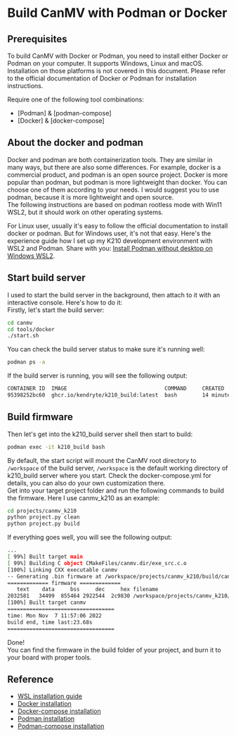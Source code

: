 Build CanMV with Podman or Docker
=========


## Prerequisites
To build CanMV with Docker or Podman, you need to install either Docker or Podman on your computer. It supports Windows, Linux and macOS. Installation on those platforms is not covered in this document. Please refer to the official documentation of Docker or Podman for installation instructions.  

Require one of the following tool combinations:
* [Podman] & [podman-compose]
* [Docker] & [docker-compose]

## About the docker and podman
Docker and podman are both containerization tools. They are similar in many ways, but there are also some differences. For example, docker is a commercial product, and podman is an open source project. Docker is more popular than podman, but podman is more lightweight than docker. You can choose one of them according to your needs.
I would suggest you to use podman, because it is more lightweight and open source.  
The following instructions are based on podman rootless mode with Win11 WSL2, but it should work on other operating systems.

For Linux user, usually it's easy to follow the official documentation to install docker or podman. But for Windows user, it's not that easy. Here's the experience guide how I set up my K210 development environment with WSL2 and Podman. Share with you: [Install Podman without desktop on Windows WSL2](podman_on_wsl2.md).

## Start build server
I used to start the build server in the background, then attach to it with an interactive console. Here's how to do it:  
Firstly, let's start the build server:
```bash
cd canmv
cd tools/docker
./start.sh
```
You can check the build server status to make sure it's running well:

```bash
podman ps -a
```
If the build server is running, you will see the following output:
```bash
CONTAINER ID  IMAGE                               COMMAND     CREATED         STATUS             PORTS       NAMES
95398252bc60  ghcr.io/kendryte/k210_build:latest  bash        14 minutes ago  Up 14 minutes ago              k210_build
```
## Build firmware
Then let's get into the k210_build server shell then start to build:
```bash
podman exec -it k210_build bash
```
By default, the start script will mount the CanMV root directory to `/workspace` of the build server, `/workspace` is the default working directory of k210_build server where you start. Check the docker-compose.yml for details, you can also do your own customization there.    
Get into your target project folder and run the following commands to build the firmware. Here I use canmv_k210 as an example:
```bash
cd projects/canmv_k210
python project.py clean
python project.py build
```
If everything goes well, you will see the following output:  
```bash
...
[ 99%] Built target main
[ 99%] Building C object CMakeFiles/canmv.dir/exe_src.c.o
[100%] Linking CXX executable canmv
-- Generating .bin firmware at /workspace/projects/canmv_k210/build/canmv.bin
============= firmware =============
   text    data     bss     dec     hex filename
2032581   34499  855464 2922544  2c9830 /workspace/projects/canmv_k210/build/canmv.elf
[100%] Built target canmv
==================================
time: Mon Nov  7 11:57:06 2022
build end, time last:23.68s
==================================
```

Done!   
You can find the firmware in the build folder of your project, and burn it to your board with proper tools.  

## Reference
* [WSL installation guide](https://learn.microsoft.com/en-us/windows/wsl/install)
* [Docker installation](https://docs.docker.com/engine/install/ubuntu/)
* [Docker-compose installation](https://docs.docker.com/compose/install/)
* [Podman installation](https://podman.io/getting-started/installation)
* [Podman-compose installation](https://github.com/containers/podman-compose)